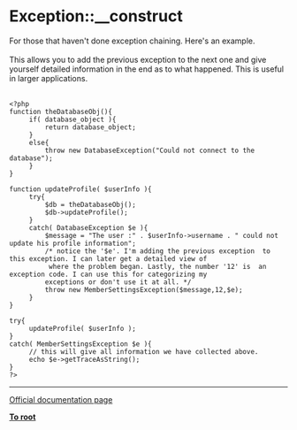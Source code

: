 # Exception::__construct



For those that haven&apos;t done exception chaining. Here&apos;s an example. <br><br>This allows you to add the previous exception to the next one and give yourself detailed information in the end as to what happened. This is useful in larger applications.<br><br>

```
<?php
function theDatabaseObj(){
     if( database_object ){
         return database_object; 
     }
     else{
         throw new DatabaseException("Could not connect to the database");
     }
}

function updateProfile( $userInfo ){
     try{
         $db = theDatabaseObj();
         $db->updateProfile();
     }
     catch( DatabaseException $e ){
         $message = "The user :" . $userInfo->username . " could not update his profile information";
         /* notice the '$e'. I'm adding the previous exception  to this exception. I can later get a detailed view of 
          where the problem began. Lastly, the number '12' is  an exception code. I can use this for categorizing my 
         exceptions or don't use it at all. */ 
         throw new MemberSettingsException($message,12,$e);
     }
}

try{
     updateProfile( $userInfo );
}
catch( MemberSettingsException $e ){
     // this will give all information we have collected above. 
     echo $e->getTraceAsString();
}
?>
```
  

---

[Official documentation page](https://www.php.net/manual/en/exception.construct.php)

**[To root](/README.md)**